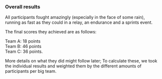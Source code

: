 ### Overall results

All participants fought amazingly (especially in the face of some rain), running as fast as they could in a relay, an endurance and a sprints event.

The final scores they achieved are as follows:

Team A: 18 points\
Team B: 46 points\
Team C: 36 points.

More details on what they did might follow later; To calculate these, we took the individual results and weighted them by the different amounts of participants per big team.